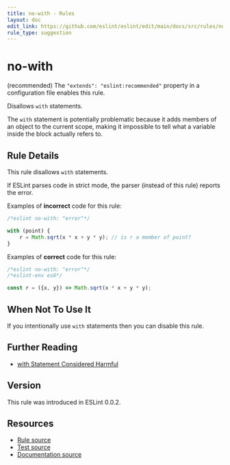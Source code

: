```yaml
---
title: no-with - Rules
layout: doc
edit_link: https://github.com/eslint/eslint/edit/main/docs/src/rules/no-with.md
rule_type: suggestion
---
```

<!-- Note: No pull requests accepted for this file. See README.md in the root directory for details. -->

# no-with

(recommended) The `"extends": "eslint:recommended"` property in a configuration file enables this rule.

Disallows `with` statements.

The `with` statement is potentially problematic because it adds members of an object to the current scope, making it impossible to tell what a variable inside the block actually refers to.

## Rule Details

This rule disallows `with` statements.

If ESLint parses code in strict mode, the parser (instead of this rule) reports the error.

Examples of **incorrect** code for this rule:

```js
/*eslint no-with: "error"*/

with (point) {
    r = Math.sqrt(x * x + y * y); // is r a member of point?
}
```

Examples of **correct** code for this rule:

```js
/*eslint no-with: "error"*/
/*eslint-env es6*/

const r = ({x, y}) => Math.sqrt(x * x + y * y);
```

## When Not To Use It

If you intentionally use `with` statements then you can disable this rule.

## Further Reading

* [with Statement Considered Harmful](https://yuiblog.com/blog/2006/04/11/with-statement-considered-harmful/)

## Version

This rule was introduced in ESLint 0.0.2.

## Resources

* [Rule source](https://github.com/eslint/eslint/tree/HEAD/lib/rules/no-with.js)
* [Test source](https://github.com/eslint/eslint/tree/HEAD/tests/lib/rules/no-with.js)
* [Documentation source](https://github.com/eslint/eslint/tree/HEAD/docs/src/rules/no-with.md)
